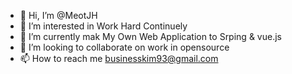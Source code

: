 - 👋 Hi, I’m @MeotJH
- 👀 I’m interested in Work Hard Continuely
- 🌱 I’m currently mak My Own Web Application to Srping & vue.js
- 💞️ I’m looking to collaborate on work in opensource
- 📫 How to reach me businesskim93@gmail.com

<!---
MeotJH/MeotJH is a ✨ special ✨ repository because its `README.md` (this file) appears on your GitHub profile.
You can click the Preview link to take a look at your changes.
--->
